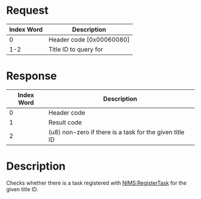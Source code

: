 # Request

| Index Word | Description                |
|------------|----------------------------|
| 0          | Header code \[0x00060080\] |
| 1-2        | Title ID to query for      |

# Response

| Index Word | Description                                             |
|------------|---------------------------------------------------------|
| 0          | Header code                                             |
| 1          | Result code                                             |
| 2          | (u8) non-zero if there is a task for the given title ID |

# Description

Checks whether there is a task registered with
[NIMS:RegisterTask](NIMS:RegisterTask "wikilink") for the given title
ID.